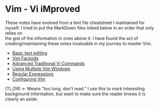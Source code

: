# Vim - Vi iMproved
These notes have evolved from a text file cheatsheet
I maintained for myself.  I tried to put the MarkDown
files linked below in an order that only relies on  
the gist of the information in ones above it.
I have found the act of creating/maintaining these
notes invaluable in my journey to master Vim.

* [Basic text editing](basicTextEditing.md)
* [Vim Factoids](vimFactoids.md)
* [Advanced Traditional Vi Commands](advTradViCommands.md)
* [Using Multiple Vim Windows](multipleVimWindows.md)
* [Regular Expressions](regExp.md)
* [Configuring Vim](vimrcConfigFile.md)

(TL;DR) <- Means "too long, don't read."  I use this to
mark interesting background information, but want to make
sure the reader knows it is clearly an aside.
